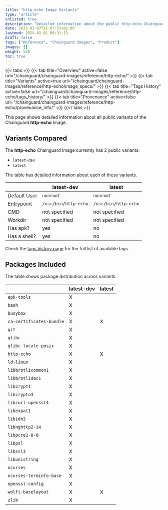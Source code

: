 ```yaml
---
title: "http-echo Image Variants"
type: "article"
unlisted: true
description: "Detailed information about the public http-echo Chainguard Image variants"
date: 2023-03-07T11:07:52+02:00
lastmod: 2024-02-01 00:31:15
draft: false
tags: ["Reference", "Chainguard Images", "Product"]
images: []
weight: 550
toc: true
---
```


{{< tabs >}}
{{< tab title="Overview" active=false url="/chainguard/chainguard-images/reference/http-echo/" >}}
{{< tab title="Variants" active=true url="/chainguard/chainguard-images/reference/http-echo/image_specs/" >}}
{{< tab title="Tags History" active=false url="/chainguard/chainguard-images/reference/http-echo/tags_history/" >}}
{{< tab title="Provenance" active=false url="/chainguard/chainguard-images/reference/http-echo/provenance_info/" >}}
{{</ tabs >}}

This page shows detailed information about all public variants of the Chainguard **http-echo** Image.

## Variants Compared
The **http-echo** Chainguard Image currently has 2 public variants: 

- `latest-dev`
- `latest`

The table has detailed information about each of these variants.

|              | latest-dev           | latest               |
|--------------|----------------------|----------------------|
| Default User | `nonroot`            | `nonroot`            |
| Entrypoint   | `/usr/bin/http-echo` | `/usr/bin/http-echo` |
| CMD          | not specified        | not specified        |
| Workdir      | not specified        | not specified        |
| Has apk?     | yes                  | no                   |
| Has a shell? | yes                  | no                   |

Check the [tags history page](/chainguard/chainguard-images/reference/http-echo/tags_history/) for the full list of available tags.

## Packages Included
The table shows package distribution across variants.

|                          | latest-dev | latest |
|--------------------------|------------|--------|
| `apk-tools`              | X          |        |
| `bash`                   | X          |        |
| `busybox`                | X          |        |
| `ca-certificates-bundle` | X          | X      |
| `git`                    | X          |        |
| `glibc`                  | X          |        |
| `glibc-locale-posix`     | X          |        |
| `http-echo`              | X          | X      |
| `ld-linux`               | X          |        |
| `libbrotlicommon1`       | X          |        |
| `libbrotlidec1`          | X          |        |
| `libcrypt1`              | X          |        |
| `libcrypto3`             | X          |        |
| `libcurl-openssl4`       | X          |        |
| `libexpat1`              | X          |        |
| `libidn2`                | X          |        |
| `libnghttp2-14`          | X          |        |
| `libpcre2-8-0`           | X          |        |
| `libpsl`                 | X          |        |
| `libssl3`                | X          |        |
| `libunistring`           | X          |        |
| `ncurses`                | X          |        |
| `ncurses-terminfo-base`  | X          |        |
| `openssl-config`         | X          |        |
| `wolfi-baselayout`       | X          | X      |
| `zlib`                   | X          |        |

